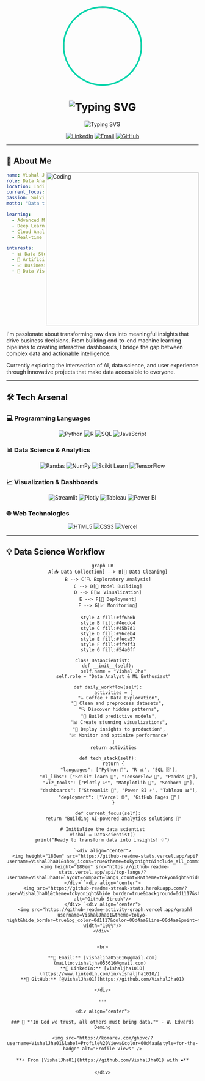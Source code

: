 <div align="center">
  <img src="https://sjc.microlink.io/vYiibYkCEBn53Av2QHYKb0fqjj8a9HGFwTaekun9uLOOKun6ravHRd5ZHfwcIql3Li_eiiDANrK-H06BpOujgw.jpeg" width="200" style="border-radius: 50%; border: 4px solid #00d4aa;" />
</div>

<h1 align="center">
  <img src="https://readme-typing-svg.herokuapp.com?font=Fira+Code&size=35&duration=3000&pause=1000&color=00D4AA&center=true&vCenter=true&width=600&lines=Hey%2C+I'm+Vishal+Jha+%F0%9F%91%8B;Data+Analyst+%7C+ML+Enthusiast;Dashboard+Builder+%F0%9F%93%8A" alt="Typing SVG" />
</h1>

<p align="center">
  <img src="https://readme-typing-svg.herokuapp.com?font=Fira+Code&size=18&duration=4000&pause=1000&color=888888&center=true&vCenter=true&width=800&lines=Crafting+insights+from+data%2C+one+chart+at+a+time+%F0%9F%9A%80;Transforming+complex+data+into+actionable+intelligence;Building+the+future+with+AI+and+Analytics" alt="Typing SVG" />
</p>

<div align="center">
  
[![LinkedIn](https://img.shields.io/badge/LinkedIn-Connect-0077B5?style=for-the-badge&logo=linkedin&logoColor=white&labelColor=0077B5)](https://www.linkedin.com/in/vishaljha1010/)
[![Email](https://img.shields.io/badge/Email-Contact-D14836?style=for-the-badge&logo=gmail&logoColor=white&labelColor=D14836)](mailto:vishaljha055616@gmail.com)
[![GitHub](https://img.shields.io/badge/GitHub-Follow-181717?style=for-the-badge&logo=github&logoColor=white&labelColor=181717)](https://github.com/VishalJha01)

</div>

---

## 🎯 About Me

<img align="right" alt="Coding" width="400" src="https://cdn.dribbble.com/users/1162077/screenshots/3848914/programmer.gif">

```yaml
name: Vishal Jha
role: Data Analyst & ML Enthusiast
location: India
current_focus: AI/ML & Data Visualization
passion: Solving real-world problems with data
motto: "Data tells stories, I make them heard"

learning:
  - Advanced Machine Learning
  - Deep Learning
  - Cloud Analytics
  - Real-time Dashboards

interests:
  - 📊 Data Storytelling
  - 🤖 Artificial Intelligence
  - 📈 Business Intelligence
  - 🎨 Data Visualization
```

<br clear="right"/>

I'm passionate about transforming raw data into meaningful insights that drive business decisions. From building end-to-end machine learning pipelines to creating interactive dashboards, I bridge the gap between complex data and actionable intelligence.

Currently exploring the intersection of AI, data science, and user experience through innovative projects that make data accessible to everyone.

---

## 🛠️ Tech Arsenal

### 💻 Programming Languages
<div align="center">

![Python](https://img.shields.io/badge/Python-FFD43B?style=for-the-badge&logo=python&logoColor=blue&labelColor=FFD43B)
![R](https://img.shields.io/badge/R-276DC3?style=for-the-badge&logo=r&logoColor=white&labelColor=276DC3)
![SQL](https://img.shields.io/badge/SQL-336791?style=for-the-badge&logo=postgresql&logoColor=white&labelColor=336791)
![JavaScript](https://img.shields.io/badge/JavaScript-F7DF1E?style=for-the-badge&logo=javascript&logoColor=black&labelColor=F7DF1E)

</div>

### 📊 Data Science & Analytics
<div align="center">

![Pandas](https://img.shields.io/badge/Pandas-150458?style=for-the-badge&logo=pandas&logoColor=white&labelColor=150458)
![NumPy](https://img.shields.io/badge/NumPy-013243?style=for-the-badge&logo=numpy&logoColor=white&labelColor=013243)
![Scikit Learn](https://img.shields.io/badge/Scikit--Learn-F7931E?style=for-the-badge&logo=scikit-learn&logoColor=white&labelColor=F7931E)
![TensorFlow](https://img.shields.io/badge/TensorFlow-FF6F00?style=for-the-badge&logo=tensorflow&logoColor=white&labelColor=FF6F00)

</div>

### 📈 Visualization & Dashboards
<div align="center">

![Streamlit](https://img.shields.io/badge/Streamlit-FF4B4B?style=for-the-badge&logo=streamlit&logoColor=white&labelColor=FF4B4B)
![Plotly](https://img.shields.io/badge/Plotly-3F4F75?style=for-the-badge&logo=plotly&logoColor=white&labelColor=3F4F75)
![Tableau](https://img.shields.io/badge/Tableau-E97627?style=for-the-badge&logo=tableau&logoColor=white&labelColor=E97627)
![Power BI](https://img.shields.io/badge/Power_BI-F2C811?style=for-the-badge&logo=powerbi&logoColor=black&labelColor=F2C811)

</div>

### 🌐 Web Technologies
<div align="center">

![HTML5](https://img.shields.io/badge/HTML5-E34F26?style=for-the-badge&logo=html5&logoColor=white&labelColor=E34F26)
![CSS3](https://img.shields.io/badge/CSS3-1572B6?style=for-the-badge&logo=css3&logoColor=white&labelColor=1572B6)
![Vercel](https://img.shields.io/badge/Vercel-000000?style=for-the-badge&logo=vercel&logoColor=white&labelColor=000000)

</div>

---

## 💡 Data Science Workflow

<div align="center">

```mermaid
graph LR
    A[📥 Data Collection] --> B[🧹 Data Cleaning]
    B --> C[🔍 Exploratory Analysis]
    C --> D[🤖 Model Building]
    D --> E[📊 Visualization]
    E --> F[🚀 Deployment]
    F --> G[📈 Monitoring]
    
    style A fill:#ff6b6b
    style B fill:#4ecdc4
    style C fill:#45b7d1
    style D fill:#96ceb4
    style E fill:#feca57
    style F fill:#ff9ff3
    style G fill:#54a0ff

class DataScientist:
    def __init__(self):
        self.name = "Vishal Jha"
        self.role = "Data Analyst & ML Enthusiast"
        
    def daily_workflow(self):
        activities = [
            "☕ Coffee + Data Exploration",
            "🧹 Clean and preprocess datasets", 
            "🔍 Discover hidden patterns",
            "🤖 Build predictive models",
            "📊 Create stunning visualizations",
            "🚀 Deploy insights to production",
            "📈 Monitor and optimize performance"
        ]
        return activities
    
    def tech_stack(self):
        return {
            "languages": ["Python 🐍", "R 📊", "SQL 🗄️"],
            "ml_libs": ["Scikit-learn 🤖", "TensorFlow 🧠", "Pandas 🐼"],
            "viz_tools": ["Plotly 📈", "Matplotlib 🎨", "Seaborn 🌊"],
            "dashboards": ["Streamlit 🚀", "Power BI ⚡", "Tableau 📊"],
            "deployment": ["Vercel 🌐", "GitHub Pages 📄"]
        }
    
    def current_focus(self):
        return "Building AI-powered analytics solutions 🚀"

# Initialize the data scientist
vishal = DataScientist()
print("Ready to transform data into insights! 💡")

`<div align="center">
  <img height="180em" src="https://github-readme-stats.vercel.app/api?username=VishalJha01&show_icons=true&theme=tokyonight&include_all_commits=true&count_private=true&hide_border=true&bg_color=0d1117&title_color=00d4aa&icon_color=00d4aa&text_color=ffffff"/>
  <img height="180em" src="https://github-readme-stats.vercel.app/api/top-langs/?username=VishalJha01&layout=compact&langs_count=8&theme=tokyonight&hide_border=true&bg_color=0d1117&title_color=00d4aa&text_color=ffffff"/>
</div>``<div align="center">
  <img src="https://github-readme-streak-stats.herokuapp.com/?user=VishalJha01&theme=tokyonight&hide_border=true&background=0d1117&stroke=00d4aa&ring=00d4aa&fire=00d4aa&currStreakLabel=00d4aa" alt="GitHub Streak"/>
</div>``<div align="center">
  <img src="https://github-readme-activity-graph.vercel.app/graph?username=VishalJha01&theme=tokyo-night&hide_border=true&bg_color=0d1117&color=00d4aa&line=00d4aa&point=ffffff" width="100%"/>
</div>`


<br>

**📧 Email:** [vishaljha055616@gmail.com](mailto:vishaljha055616@gmail.com)  
**💼 LinkedIn:** [vishaljha1010](https://www.linkedin.com/in/vishaljha1010/)  
**🐙 GitHub:** [@VishalJha01](https://github.com/VishalJha01)

</div>

---

<div align="center">
  
### 💭 *"In God we trust, all others must bring data."* - W. Edwards Deming

<img src="https://komarev.com/ghpvc/?username=VishalJha01&label=Profile%20Views&color=00d4aa&style=for-the-badge" alt="Profile Views" />

**⭐ From [VishalJha01](https://github.com/VishalJha01) with ❤️**

</div>
